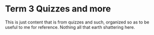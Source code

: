 # Term 3 Quizzes and more

This is just content that is from quizzes and such, organized so as to be useful
to me for reference.  Nothing all that earth shattering here.

